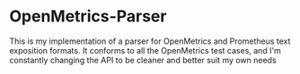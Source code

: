 # OpenMetrics-Parser

This is my implementation of a parser for OpenMetrics and Prometheus text exposition formats. It conforms to all the OpenMetrics test cases, and I'm constantly changing the API to be cleaner and better suit my own needs